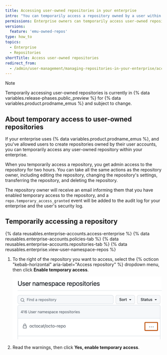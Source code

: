 ```yaml
---
title: Accessing user-owned repositories in your enterprise
intro: "You can temporarily access a repository owned by a user within your enterprise."
permissions: Enterprise owners can temporarily access user-owned repositories.
versions:
  feature: 'emu-owned-repos'
type: how_to
topics:
  - Enterprise
  - Repositories
shortTitle: Access user-owned repositories
redirect_from:
  - /admin/user-management/managing-repositories-in-your-enterprise/accessing-user-owned-repositories-in-your-enterprise
---
```


> [!NOTE]
> Temporarily accessing user-owned repositories is currently in {% data variables.release-phases.public_preview %} for {% data variables.product.prodname_emus %} and subject to change.

## About temporary access to user-owned repositories

If your enterprise uses {% data variables.product.prodname_emus %}, and you've allowed users to create repositories owned by their user accounts, you can temporarily access any user-owned repository within your enterprise.

When you temporarily access a repository, you get admin access to the repository for two hours. You can take all the same actions as the repository owner, including editing the repository, changing the repository's settings, transferring the repository, and deleting the repository.

The repository owner will receive an email informing them that you have enabled temporary access to the repository, and a `repo.temporary_access_granted` event will be added to the audit log for your enterprise and the user's security log.

## Temporarily accessing a repository

{% data reusables.enterprise-accounts.access-enterprise %}
{% data reusables.enterprise-accounts.policies-tab %}
{% data reusables.enterprise-accounts.repositories-tab %}
{% data reusables.enterprise.view-user-namespace-repos %}
1. To the right of the repository you want to access, select the {% octicon "kebab-horizontal" aria-label="Access repository" %} dropdown menu, then click **Enable temporary access**.

   ![Screenshot of the list of user namespace repositories. To the right of a repository, a kebab icon is outlined in dark orange.](/assets/images/help/business-accounts/user-namespace-repo-kebab.png)
1. Read the warnings, then click **Yes, enable temporary access**.
